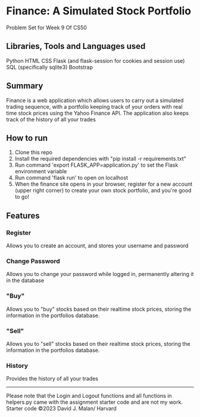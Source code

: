 # Finance: A Simulated Stock Portfolio
Problem Set for Week 9 Of CS50

## Libraries, Tools and Languages used
Python
HTML
CSS
Flask (and flask-session for cookies and session use)
SQL (specifically sqlite3)
Bootstrap

## Summary
Finance is a web application which allows users to carry out a simulated trading sequence, with a portfolio keeping track of your orders with real time stock prices using the Yahoo Finance API. The application also keeps track of the history of all your trades

## How to run
1. Clone this repo
2. Install the required dependencies with "pip install -r requirements.txt"
3. Run command 'export FLASK_APP=application.py' to set the Flask environment variable
4. Run command 'flask run' to open on localhost
5. When the finance site opens in your browser, register for a new account (upper right corner) to create your own stock portfolio, and you're good to go!

## Features
### Register
Allows you to create an account, and stores your username and password

### Change Password
Allows you to change your password while logged in, permanently altering it in the database

### "Buy"
Allows you to "buy" stocks based on their realtime stock prices, storing the information in the portfolios database.

### "Sell"
Allows you to "sell" stocks based on their realtime stock prices, storing the information in the portfolios database.

### History
Provides the history of all your trades

---
Please note that the Login and Logout functions and all functions in helpers.py came with the assignment starter code and are not my work. Starter code ©2023 David J. Malan/ Harvard
